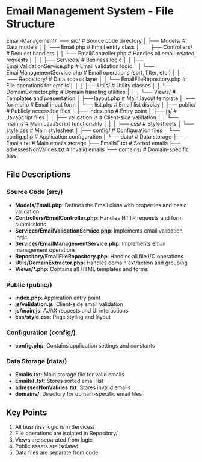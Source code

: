 # Email Management System - File Structure

Email-Management/
├── src/                    # Source code directory
│   ├── Models/            # Data models
│   │   └── Email.php      # Email entity class
│   │
│   ├── Controllers/       # Request handlers
│   │   └── EmailController.php  # Handles all email-related requests
│   │
│   ├── Services/          # Business logic
│   │   ├── EmailValidationService.php  # Email validation logic
│   │   └── EmailManagementService.php  # Email operations (sort, filter, etc.)
│   │
│   ├── Repository/        # Data access layer
│   │   └── EmailFileRepository.php  # File operations for emails
│   │
│   ├── Utils/            # Utility classes
│   │   └── DomainExtractor.php  # Domain handling utilities
│   │
│   └── Views/            # Templates and presentation
│       ├── layout.php    # Main layout template
│       ├── form.php      # Email input form
│       └── list.php      # Email list display
│
├── public/               # Publicly accessible files
│   ├── index.php        # Entry point
│   ├── js/              # JavaScript files
│   │   ├── validation.js    # Client-side validation
│   │   └── main.js          # Main JavaScript functionality
│   │
│   └── css/             # Stylesheets
│       └── style.css    # Main stylesheet
│
├── config/              # Configuration files
│   └── config.php       # Application configuration
│
└── data/                # Data storage
    ├── Emails.txt           # Main emails storage
    ├── EmailsT.txt          # Sorted emails
    ├── adressesNonValides.txt  # Invalid emails
    └── domains/             # Domain-specific files

## File Descriptions

### Source Code (src/)
- **Models/Email.php**: Defines the Email class with properties and basic validation
- **Controllers/EmailController.php**: Handles HTTP requests and form submissions
- **Services/EmailValidationService.php**: Implements email validation logic
- **Services/EmailManagementService.php**: Implements email management operations
- **Repository/EmailFileRepository.php**: Handles all file I/O operations
- **Utils/DomainExtractor.php**: Handles domain extraction and grouping
- **Views/*.php**: Contains all HTML templates and forms

### Public (public/)
- **index.php**: Application entry point
- **js/validation.js**: Client-side email validation
- **js/main.js**: AJAX requests and UI interactions
- **css/style.css**: Page styling and layout

### Configuration (config/)
- **config.php**: Contains application settings and constants

### Data Storage (data/)
- **Emails.txt**: Main storage file for valid emails
- **EmailsT.txt**: Stores sorted email list
- **adressesNonValides.txt**: Stores invalid emails
- **domains/**: Directory for domain-specific email files

## Key Points
1. All business logic is in Services/
2. File operations are isolated in Repository/
3. Views are separated from logic
4. Public assets are isolated
5. Data files are separate from code